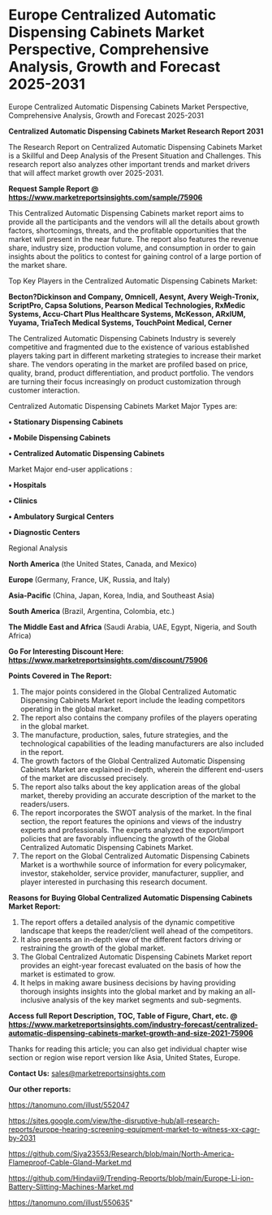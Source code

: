 # Europe Centralized Automatic Dispensing Cabinets Market Perspective, Comprehensive Analysis, Growth and Forecast 2025-2031
Europe Centralized Automatic Dispensing Cabinets Market Perspective, Comprehensive Analysis, Growth and Forecast 2025-2031

<strong>Centralized Automatic Dispensing Cabinets Market Research Report 2031</strong>

The Research Report on Centralized Automatic Dispensing Cabinets Market is a Skillful and Deep Analysis of the Present Situation and Challenges. This research report also analyzes other important trends and market drivers that will affect market growth over 2025-2031.

<strong>Request Sample Report @ <a href=https://www.marketreportsinsights.com/sample/75906>https://www.marketreportsinsights.com/sample/75906</a></strong>

This Centralized Automatic Dispensing Cabinets market report aims to provide all the participants and the vendors will all the details about growth factors, shortcomings, threats, and the profitable opportunities that the market will present in the near future. The report also features the revenue share, industry size, production volume, and consumption in order to gain insights about the politics to contest for gaining control of a large portion of the market share.

Top Key Players in the Centralized Automatic Dispensing Cabinets Market:

<strong>Becton?Dickinson and Company, Omnicell, Aesynt, Avery Weigh-Tronix, ScriptPro, Capsa Solutions, Pearson Medical Technologies, RxMedic Systems, Accu-Chart Plus Healthcare Systems, McKesson, ARxIUM, Yuyama, TriaTech Medical Systems, TouchPoint Medical, Cerner</strong>

The Centralized Automatic Dispensing Cabinets Industry is severely competitive and fragmented due to the existence of various established players taking part in different marketing strategies to increase their market share. The vendors operating in the market are profiled based on price, quality, brand, product differentiation, and product portfolio. The vendors are turning their focus increasingly on product customization through customer interaction.

Centralized Automatic Dispensing Cabinets Market Major Types are:

<strong>• Stationary Dispensing Cabinets

• Mobile Dispensing Cabinets

• Centralized Automatic Dispensing Cabinets</strong>

Market Major end-user applications :

<strong>• Hospitals

• Clinics

• Ambulatory Surgical Centers

• Diagnostic Centers</strong>

Regional Analysis

</u><strong><b>North America</b></strong> (the United States, Canada, and Mexico)

<strong><b>Europe </b></strong>(Germany, France, UK, Russia, and Italy)

<strong><b>Asia-Pacific</b></strong> (China, Japan, Korea, India, and Southeast Asia)

<strong><b>South America</b></strong> (Brazil, Argentina, Colombia, etc.)

<strong><b>The Middle East and Africa</b></strong> (Saudi Arabia, UAE, Egypt, Nigeria, and South Africa)

<strong>Go For Interesting Discount Here: <a href=https://www.marketreportsinsights.com/discount/75906>https://www.marketreportsinsights.com/discount/75906</a></strong>

<strong>Points Covered in The Report:</strong>
<ol>
  <li>The major points considered in the Global Centralized Automatic Dispensing Cabinets Market report include the leading competitors operating in the global market.</li>
  <li>The report also contains the company profiles of the players operating in the global market.</li>
  <li>The manufacture, production, sales, future strategies, and the technological capabilities of the leading manufacturers are also included in the report.</li>
  <li>The growth factors of the Global Centralized Automatic Dispensing Cabinets Market are explained in-depth, wherein the different end-users of the market are discussed precisely.</li>
  <li>The report also talks about the key application areas of the global market, thereby providing an accurate description of the market to the readers/users.</li>
  <li>The report incorporates the SWOT analysis of the market. In the final section, the report features the opinions and views of the industry experts and professionals. The experts analyzed the export/import policies that are favorably influencing the growth of the Global Centralized Automatic Dispensing Cabinets Market.</li>
  <li>The report on the Global Centralized Automatic Dispensing Cabinets Market is a worthwhile source of information for every policymaker, investor, stakeholder, service provider, manufacturer, supplier, and player interested in purchasing this research document.</li>
</ol>
<strong>Reasons for Buying Global Centralized Automatic Dispensing Cabinets Market Report:</strong>

<ol>
  <li>The report offers a detailed analysis of the dynamic competitive landscape that keeps the reader/client well ahead of the competitors.</li>
  <li>It also presents an in-depth view of the different factors driving or restraining the growth of the global market.</li>
  <li>The Global Centralized Automatic Dispensing Cabinets Market report provides an eight-year forecast evaluated on the basis of how the market is estimated to grow.</li>
  <li>It helps in making aware business decisions by having providing thorough insights insights into the global market and by making an all-inclusive analysis of the key market segments and sub-segments.</li>
</ol>
<strong>Access full Report Description, TOC, Table of Figure, Chart, etc. @ <a href=https://www.marketreportsinsights.com/industry-forecast/centralized-automatic-dispensing-cabinets-market-growth-and-size-2021-75906>https://www.marketreportsinsights.com/industry-forecast/centralized-automatic-dispensing-cabinets-market-growth-and-size-2021-75906</a></strong>


Thanks for reading this article; you can also get individual chapter wise section or region wise report version like Asia, United States, Europe.

<strong>Contact Us:</strong>
sales@marketreportsinsights.com

<strong>Our other reports:</strong>

<a href=https://tanomuno.com/illust/552047>https://tanomuno.com/illust/552047</a>

<a href=https://sites.google.com/view/the-disruptive-hub/all-research-reports/europe-hearing-screening-equipment-market-to-witness-xx-cagr-by-2031>https://sites.google.com/view/the-disruptive-hub/all-research-reports/europe-hearing-screening-equipment-market-to-witness-xx-cagr-by-2031</a>

<a href=https://github.com/Siya23553/Research/blob/main/North-America-Flameproof-Cable-Gland-Market.md>https://github.com/Siya23553/Research/blob/main/North-America-Flameproof-Cable-Gland-Market.md</a>

<a href=https://github.com/Hindavii9/Trending-Reports/blob/main/Europe-Li-ion-Battery-Slitting-Machines-Market.md>https://github.com/Hindavii9/Trending-Reports/blob/main/Europe-Li-ion-Battery-Slitting-Machines-Market.md</a>

<a href=https://tanomuno.com/illust/550635>https://tanomuno.com/illust/550635</a>"
